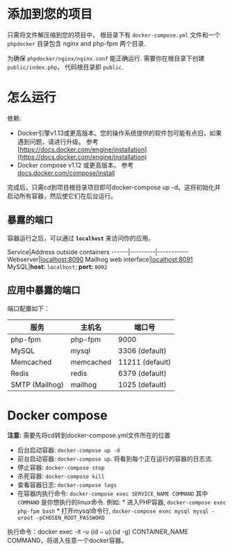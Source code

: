 
# 添加到您的项目 #

只需将文件解压缩到您的项目中， 根目录下有 `docker-compose.yml` 文件和一个 `phpdocker` 目录包含 nginx and php-fpm 两个目录.

为确保 `phpdocker/nginx/nginx.conf` 能正确运行. 需要你在根目录下创建 `public/index.php`， 代码根目录即 `public`.
 
# 怎么运行 #

依赖:

  * Docker引擎v1.13或更高版本。您的操作系统提供的软件包可能有点旧，如果遇到问题，请进行升级。 参考 [https://docs.docker.com/engine/installation](https://docs.docker.com/engine/installation)
  * Docker compose v1.12 或更高版本。 参考 [docs.docker.com/compose/install](https://docs.docker.com/compose/install/)

完成后，只需cd到项目根目录项目即可docker-compose up -d。这将初始化并启动所有容器，然后使它们在后台运行。

## 暴露的端口 ##

容器运行之后，可以通过 **`localhost`** 来访问你的应用。

Service|Address outside containers
------|---------|-----------
Webserver|[localhost:8090](http://localhost:8090)
Mailhog web interface|[localhost:8091](http://localhost:8091)
MySQL|**host:** `localhost`; **port:** `8092`

## 应用中暴露的端口 ##

端口配置如下：

服务|主机名|端口号
------|---------|-----------
php-fpm|php-fpm|9000
MySQL|mysql|3306 (default)
Memcached|memcached|11211 (default)
Redis|redis|6379 (default)
SMTP (Mailhog)|mailhog|1025 (default)

# Docker compose #

**注意:** 需要先将cd转到docker-compose.yml文件所在的位置

  * 后台启动容器: `docker-compose up -d`
  * 前台启动容器: `docker-compose up`. 将看到每个正在运行的容器的日志流.
  * 停止容器: `docker-compose stop`
  * 杀死容器: `docker-compose kill`
  * 查看容器日志: `docker-compose logs`
  * 在容器内执行命令: `docker-compose exec SERVICE_NAME COMMAND` 其中 `COMMAND` 是你想执行的linux命令. 例如:
        * 进入PHP容器, `docker-compose exec php-fpm bash`
        * 打开mysql命令行, `docker-compose exec mysql mysql -uroot -pCHOSEN_ROOT_PASSWORD`

执行命令：docker exec -it -u $(id -u):$(id -g) CONTAINER_NAME COMMAND，将进入任意一个docker容器。